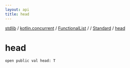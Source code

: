 ```yaml
---
layout: api
title: head
---
```

[stdlib](../../../../index.md) / [kotlin.concurrent](../../../index.md) / [FunctionalList](../../index.md) / [<class-object-for-FunctionalList>](../index.md) / [Standard](index.md) / [head](head.md)

# head

```
open public val head: T
```
